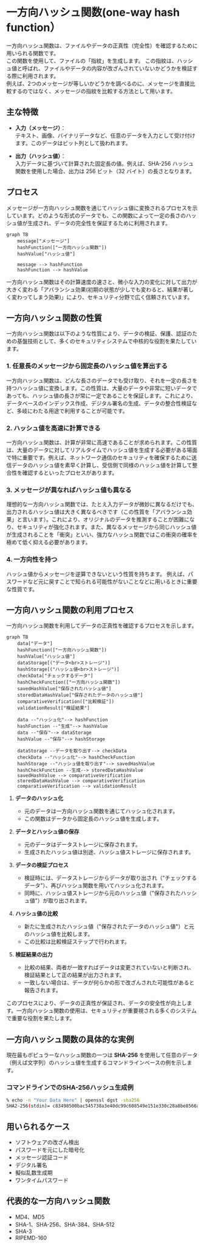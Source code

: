 # 一方向ハッシュ関数(one-way hash function）
一方向ハッシュ関数は、ファイルやデータの正真性（完全性）を確認するために用いられる関数です。  
この関数を使用して、ファイルの「指紋」を生成します。
この指紋は、ハッシュ値と呼ばれ、ファイルやデータの内容が改ざんされていないかどうかを検証する際に利用されます。  
例えば、2つのメッセージが等しいかどうかを調べるのに、メッセージを直接比較するのではなく、メッセージの指紋を比較する方法として用います。

## 主な特徴

- **入力（メッセージ）**：  
テキスト、画像、バイナリデータなど、任意のデータを入力として受け付けます。このデータはビット列として扱われます。

- **出力（ハッシュ値）**：  
入力データに基づいて計算された固定長の値。例えば、SHA-256 ハッシュ関数を使用した場合、出力は 256 ビット（32 バイト）の長さとなります。

## プロセス
メッセージが一方向ハッシュ関数を通じてハッシュ値に変換されるプロセスを示しています。どのような形式のデータでも、この関数によって一定の長さのハッシュ値が生成され、データの完全性を保証するために利用されます。
```mermaid
graph TB
    message["メッセージ"]
    hashFunction(["一方向ハッシュ関数"])
    hashValue["ハッシュ値"]

    message --> hashFunction
    hashFunction --> hashValue
```

一方向ハッシュ関数はその計算速度の速さと、微小な入力の変化に対して出力が大きく変わる「アバランシュ効果(初期の状態が少しでも変わると、結果が著しく変わってしまう効果)」により、セキュリティ分野で広く信頼されています。

## 一方向ハッシュ関数の性質
一方向ハッシュ関数は以下のような性質により、データの検証、保護、認証のための基盤技術として、多くのセキュリティシステムで中核的な役割を果たしています。

### 1. 任意長のメッセージから固定長のハッシュ値を算出する
一方向ハッシュ関数は、どんな長さのデータでも受け取り、それを一定の長さを持つハッシュ値に変換します。この性質は、大量のデータや非常に短いデータであっても、ハッシュ値の長さが常に一定であることを保証します。これにより、データベースのインデックス作成、デジタル署名の生成、データの整合性検証など、多岐にわたる用途で利用することが可能です。

### 2. ハッシュ値を高速に計算できる
一方向ハッシュ関数は、計算が非常に高速であることが求められます。この性質は、大量のデータに対してリアルタイムでハッシュ値を生成する必要がある場面で特に重要です。例えば、ネットワーク通信のセキュリティを確保するために送信データのハッシュ値を素早く計算し、受信側で同様のハッシュ値を計算して整合性を確認するといったプロセスがあります。

### 3. メッセージが異なればハッシュ値も異なる
理想的な一方向ハッシュ関数では、たとえ入力データが微妙に異なるだけでも、出力されるハッシュ値は大きく異なるべきです（この性質を「アバランシュ効果」と言います）。これにより、オリジナルのデータを推測することが困難になり、セキュリティが強化されます。また、異なるメッセージから同じハッシュ値が生成されることを「衝突」といい、強力なハッシュ関数ではこの衝突の確率を極めて低く抑える必要があります。

### 4. 一方向性を持つ
ハッシュ値からメッセージを逆算できないという性質を持ちます。
例えば、パスワードなど元に戻すことで知られる可能性がないことなどに用いるときに重要な性質です。

## 一方向ハッシュ関数の利用プロセス
一方向ハッシュ関数を利用してデータの正真性を確認するプロセスを示します。

```mermaid
graph TB
    data["データ"]
    hashFunction(["一方向ハッシュ関数"])
    hashValue["ハッシュ値"]
    dataStorage[("データ<br>ストレージ")]
    hashStorage[("ハッシュ値<br>ストレージ")]
    checkData["チェックするデータ"]
    hashCheckFunction(["一方向ハッシュ関数"])
    savedHashValue["保存されたハッシュ値"]
    storedDataHashValue["保存されたデータのハッシュ値"]
    comparativeVerification(["比較検証"])
    validationResult["検証結果"]

    data --"ハッシュ化"--> hashFunction
    hashFunction --"生成"--> hashValue
    data --"保存"--> dataStorage
    hashValue --"保存"--> hashStorage

    dataStorage --データを取り出す--> checkData
    checkData --"ハッシュ化"--> hashCheckFunction
    hashStorage --"ハッシュ値を取り出す"--> savedHashValue
    hashCheckFunction --生成--> storedDataHashValue
    savedHashValue --> comparativeVerification
    storedDataHashValue --> comparativeVerification
    comparativeVerification --> validationResult
```

1. **データのハッシュ化**
   - 元のデータは一方向ハッシュ関数を通じてハッシュ化されます。
   - この関数はデータから固定長のハッシュ値を生成します。

2. **データとハッシュ値の保存**
   - 元のデータはデータストレージに保存されます。
   - 生成されたハッシュ値は別途、ハッシュ値ストレージに保存されます。

3. **データの検証プロセス**
   - 検証時には、データストレージからデータが取り出され（"チェックするデータ"）、再びハッシュ関数を用いてハッシュ化されます。
   - 同時に、ハッシュ値ストレージから元のハッシュ値（"保存されたハッシュ値"）が取り出されます。

4. **ハッシュ値の比較**
   - 新たに生成されたハッシュ値（"保存されたデータのハッシュ値"）と元のハッシュ値を比較します。
   - この比較は比較検証ステップで行われます。

5. **検証結果の出力**
   - 比較の結果、両者が一致すればデータは変更されていないと判断され、検証結果として正の結果が出力されます。
   - 一致しない場合は、データが何らかの形で改ざんされた可能性があると報告されます。

このプロセスにより、データの正真性が保証され、データの安全性が向上します。一方向ハッシュ関数の使用は、セキュリティが重要視される多くのシステムで重要な役割を果たします。

## 一方向ハッシュ関数の具体的な実例
現在最もポピュラーなハッシュ関数の一つは **SHA-256** を使用して任意のデータ（例えば文字列）のハッシュ値を生成するコマンドラインベースの例を示します。

### コマンドラインでのSHA-256ハッシュ生成例

```sh
% echo -n "Your Data Here" | openssl dgst -sha256
SHA2-256(stdin)= c83498500bac545738a3e40dc99c608549e151e330c28a8be8566aeea98afece
```

## 用いられるケース

- ソフトウェアの改ざん検出
- パスワードを元にした暗号化
- メッセージ認証コード
- デジタル署名
- 擬似乱数生成期
- ワンタイムパスワード

## 代表的な一方向ハッシュ関数

- MD4、MD5
- SHA-1、SHA-256、SHA-384、SHA-512
- SHA-3
- RIPEMD-160
